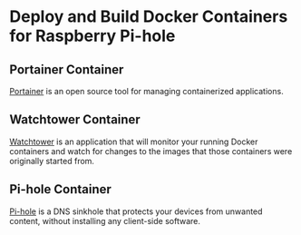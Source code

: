 # Deploy and Build Docker Containers for Raspberry Pi-hole

## Portainer Container

[Portainer](https://www.portainer.io/) is an open source tool for managing containerized 
applications.

## Watchtower Container

[Watchtower](https://containrrr.dev/watchtower/) is an application that will monitor your 
running Docker containers and watch for changes to the images that those containers were 
originally started from.

## Pi-hole Container

[Pi-hole](https://registry.hub.docker.com/r/pihole/pihole/) is a DNS sinkhole that protects 
your devices from unwanted content, without installing any client-side software.